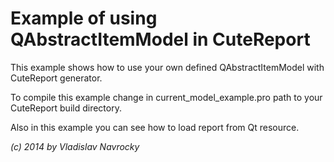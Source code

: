 # Example of using QAbstractItemModel in CuteReport

This example shows how to use your own defined QAbstractItemModel with CuteReport generator.

To compile this example change in current_model_example.pro path to your CuteReport build directory.

Also in this example you can see how to load report from Qt resource.

*(c) 2014 by Vladislav Navrocky*
